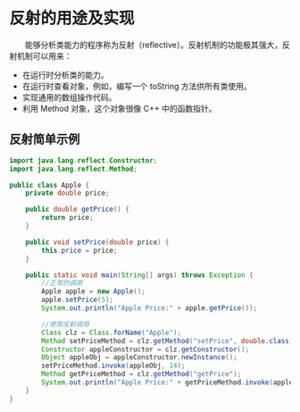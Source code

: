 # 反射的用途及实现
&emsp;&emsp;能够分析类能力的程序称为反射（reflective）。反射机制的功能极其强大，反射机制可以用来：
- 在运行时分析类的能力。
- 在运行时查看对象，例如，编写一个 toString 方法供所有类使用。
- 实现通用的数组操作代码。
- 利用 Method 对象，这个对象很像 C++ 中的函数指针。
## 反射简单示例
```java
import java.lang.reflect.Constructor;
import java.lang.reflect.Method;

public class Apple {
    private double price;

    public double getPrice() {
        return price;
    }

    public void setPrice(double price) {
        this.price = price;
    }

    public static void main(String[] args) throws Exception {
        //正常的调用
        Apple apple = new Apple();
        apple.setPrice(5);
        System.out.println("Apple Price:" + apple.getPrice());

        //使用反射调用
        Class clz = Class.forName("Apple");
        Method setPriceMethod = clz.getMethod("setPrice", double.class);
        Constructor appleConstructor = clz.getConstructor();
        Object appleObj = appleConstructor.newInstance();
        setPriceMethod.invoke(appleObj, 14);
        Method getPriceMethod = clz.getMethod("getPrice");
        System.out.println("Apple Price:" + getPriceMethod.invoke(appleObj));
    }
}
```
